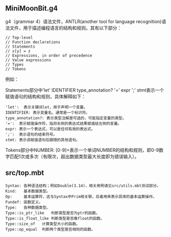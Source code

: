 ## MiniMoonBit.g4 
  g4（grammar 4）语法文件，ANTLR(another tool for language recognition)语法文件，用于描述编程语言的结构和规则。其有以下部分：

    // Top-level
    // Function declarations
    // Statements
    // x[y] = z
    // Expressions, in order of precedence
    // Value expressions
    // Types
    // Tokens

  例如：

  Statements部分中'let' IDENTIFIER type_annotation? '=' expr ';' stmt表示一个赋值语句的结构和规则，具体解释如下：

    'let':  表示关键词let，用于声明一个变量。
    IDENTIFIER: 表示变量名，通常是一个标识符。
    type_annotation?: 表示类型注解是可选的，可能指定变量的类型。
    '=':  表示赋值操作符，指将右侧的表达式结果赋值给左侧的变量。
    expr: 表示一个表达式，可以是任何有效的表达式。
    ';':  表示语句的结束符号。
    stmt: 表示该赋值语句后跟随的其他语句。

  Tokens部分中NUMBER: [0-9]+表示一个单词NUMBER的结构和规则，即0-9数字匹配1次或多次（有限次，超出数据类型最大长度即为错误输入）。

  ## src/top.mbt
    Syntax: 各种语法结构；例如Double(3.14)，相关用例请见src/utils.mbt测试部分。
    Kind:   基本数据类型。
    Op:     基本运算符，这与Syntax中Prim相关联，后者用来表示具体的基本运算操作。  
    Fundef: 函数定义。
    Type:   各种数据类型。
    Type::is_ptr_like   判断类型是否为ptr的函数。
    Type::is_float_like 判断类型是否像float的函数。
    Type::size_of   计算类型大小的函数。
    Type::op_equal  判断两个类型是否相同的函数。

